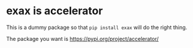 # exax is accelerator

This is a dummy package so that `pip install exax` will do the right thing.

The package you want is https://pypi.org/project/accelerator/
